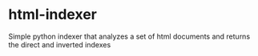 # html-indexer
Simple python indexer that analyzes a set of html documents and returns the direct and inverted indexes
